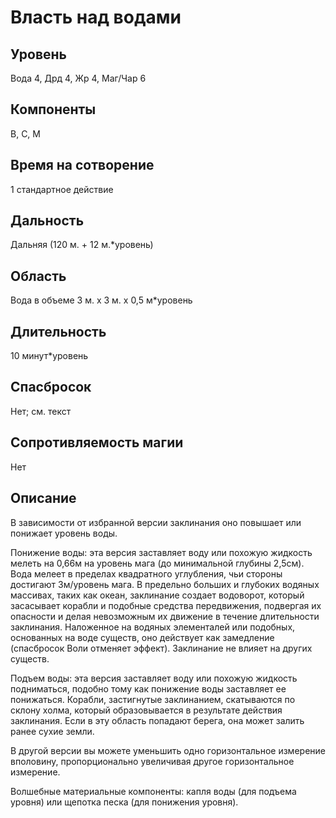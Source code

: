 # Власть над водами

## Уровень
Вода 4, Дрд 4, Жр 4, Маг/Чар 6
## Компоненты
В, С, М
## Время на сотворение
1 стандартное действие
## Дальность
Дальняя (120 м. + 12 м.*уровень)
## Область
Вода в объеме 3 м. х 3 м. х 0,5 м\*уровень
## Длительность
10 минут\*уровень
## Спасбросок
Нет; см. текст
## Сопротивляемость магии
Нет
## Описание
В зависимости от избранной версии заклинания оно повышает или понижает уровень воды.

Понижение воды: эта версия заставляет воду или похожую жидкость мелеть на 0,66м на уровень мага (до минимальной глубины 2,5см). Вода мелеет в пределах квадратного углубления, чьи стороны достигают 3м/уровень мага. В предельно больших и глубоких водяных массивах, таких как океан, заклинание создает водоворот, который засасывает корабли и подобные средства передвижения, подвергая их опасности и делая невозможным их движение в течение длительности заклинания. Наложенное на водяных элементалей или подобных, основанных на воде существ, оно действует как замедление (спасбросок Воли отменяет эффект). Заклинание не влияет на других существ.

Подъем воды: эта версия заставляет воду или похожую жидкость подниматься, подобно тому как понижение воды заставляет ее понижаться. Корабли, застигнутые заклинанием, скатываются по склону холма, который образовывается в результате действия заклинания. Если в эту область попадают берега, она может залить ранее сухие земли.

В другой версии вы можете уменьшить одно горизонтальное измерение вполовину, пропорционально увеличивая другое горизонтальное измерение.

Волшебные материальные компоненты: капля воды (для подъема уровня) или щепотка песка (для понижения уровня).